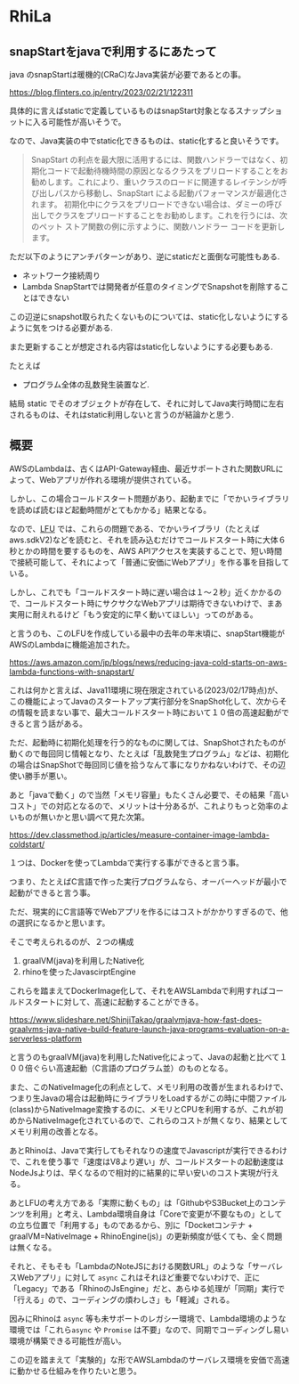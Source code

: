 # RhiLa

## snapStartをjavaで利用するにあたって
java のsnapStartは暖機的(CRaC)なJava実装が必要であるとの事。

https://blog.flinters.co.jp/entry/2023/02/21/122311

具体的に言えばstaticで定義しているものはsnapStart対象となるスナップショットに入る可能性が高いそうで。

なので、Java実装の中でstatic化できるものは、static化すると良いそうです。

> SnapStart の利点を最大限に活用するには、関数ハンドラーではなく、初期化コードで起動待機時間の原因となるクラスをプリロードすることをお勧めします。これにより、重いクラスのロードに関連するレイテンシが呼び出しパスから移動し、SnapStart による起動パフォーマンスが最適化されます。 初期化中にクラスをプリロードできない場合は、ダミーの呼び出しでクラスをプリロードすることをお勧めします。これを行うには、次のペット ストア関数の例に示すように、関数ハンドラー コードを更新します。

ただ以下のようにアンチパターンがあり、逆にstaticだと面倒な可能性もある.
- ネットワーク接続周り
- Lambda SnapStartでは開発者が任意のタイミングでSnapshotを削除することはできない

この辺逆にsnapshot取られたくないものについては、static化しないようにするように気をつける必要がある.

また更新することが想定される内容はstatic化しないようにする必要もある.

たとえば
- プログラム全体の乱数発生装置など.

結局 static でそのオブジェクトが存在して、それに対してJava実行時間に左右されるものは、それはstatic利用しないと言うのが結論かと思う.

## 概要

AWSのLambdaは、古くはAPI-Gateway経由、最近サポートされた関数URLによって、Webアプリが作れる環境が提供されている。

しかし、この場合コールドスタート問題があり、起動までに「でかいライブラリを読めば読むほど起動時間がとてもかかる」結果となる。

なので、[LFU](https://github.com/maachang/LFU) では、これらの問題である、でかいライブラリ（たとえばaws.sdkV2)などを読むと、それを読み込むだけでコールドスタート時に大体６秒とかの時間を要するものを、AWS APIアクセスを実装することで、短い時間で接続可能して、それによって「普通に安価にWebアプリ」を作る事を目指している。

しかし、これでも「コールドスタート時に遅い場合は１～２秒」近くかかるので、コールドスタート時にサクサクなWebアプリは期待できないわけで、まあ実用に耐えれるけど「もう安定的に早く動いてほしい」ってのがある。

と言うのも、このLFUを作成している最中の去年の年末頃に、snapStart機能がAWSのLambdaに機能追加された。

https://aws.amazon.com/jp/blogs/news/reducing-java-cold-starts-on-aws-lambda-functions-with-snapstart/

これは何かと言えば、Java11環境に現在限定されている(2023/02/17時点)が、この機能によってJavaのスタートアップ実行部分をSnapShot化して、次からその情報を読まない事で、最大コールドスタート時において１０倍の高速起動ができると言う話がある。

ただ、起動時に初期化処理を行う的なものに関しては、SnapShotされたものが動くので毎回同じ情報となり、たとえば「乱数発生プログラム」などは、初期化の場合はSnapShotで毎回同じ値を拾うなんて事になりかねないわけで、その辺使い勝手が悪い。

あと「javaで動く」ので当然「メモリ容量」もたくさん必要で、その結果「高いコスト」での対応となるので、メリットは十分あるが、これよりもっと効率のよいものが無いかと思い調べて見た次第。

https://dev.classmethod.jp/articles/measure-container-image-lambda-coldstart/

１つは、Dockerを使ってLambdaで実行する事ができると言う事。

つまり、たとえばC言語で作った実行プログラムなら、オーバーヘッドが最小で起動ができると言う事。

ただ、現実的にC言語等でWebアプリを作るにはコストがかかりすぎるので、他の選択になるかと思います。

そこで考えられるのが、２つの構成

1. graalVM(java)を利用したNative化
2. rhinoを使ったJavascirptEngine

これらを踏まえてDockerImage化して、それをAWSLambdaで利用すればコールドスタートに対して、高速に起動することができる。

https://www.slideshare.net/ShinjiTakao/graalvmjava-how-fast-does-graalvms-java-native-build-feature-launch-java-programs-evaluation-on-a-serverless-platform

と言うのもgraalVM(java)を利用したNative化によって、Javaの起動と比べて１００倍ぐらい高速起動（C言語のプログラム並）のものとなる。

また、このNativeImage化の利点として、メモリ利用の改善が生まれるわけで、つまり生Javaの場合は起動時にライブラリをLoadするがこの時に中間ファイル(class)からNativeImage変換するのに、メモリとCPUを利用するが、これが初めからNativeImage化されているので、これらのコストが無くなり、結果としてメモリ利用の改善となる。

あとRhinoは、Javaで実行してもそれなりの速度でJavascriptが実行できるわけで、これを使う事で「速度はV8より遅い」が、コールドスタートの起動速度はNodeJsよりは、早くなるので相対的に結果的に早い安いのコスト実現が行える。

あとLFUの考え方である「実際に動くもの」は「GithubやS3Bucket上のコンテンツを利用」と考え、Lambda環境自身は「Coreで変更が不要なもの」としての立ち位置で「利用する」ものであるから、別に「Docketコンテナ + graalVM=NativeImage + RhinoEngine(js)」の更新頻度が低くても、全く問題は無くなる。

それと、そもそも「LambdaのNoteJSにおける関数URL」のような「サーバレスWebアプリ」に対して `async` これはそれほど重要でないわけで、正に「Legacy」である「RhinoのJsEngine」だと、あらゆる処理が「同期」実行で「行える」ので、コーディングの煩わしさ」も「軽減」される。

因みにRhinoは `async` 等も未サポートのレガシー環境で、Lambda環境のような環境では「これら`async` や `Promise` は不要」なので、同期でコーディングし易い環境が構築できる可能性が高い。

この辺を踏まえて「実験的」な形でAWSLambdaのサーバレス環境を安価で高速に動かせる仕組みを作りたいと思う。